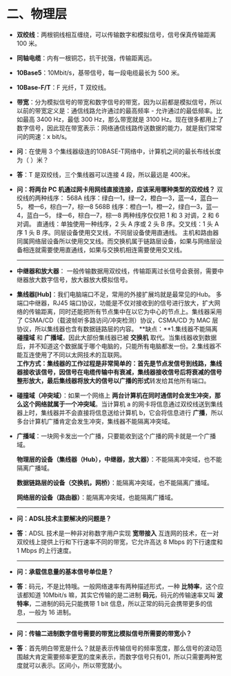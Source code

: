 # 二、物理层

* **双绞线**：两根铜线相互缠绕，可以传输数字和模拟信号，信号保真传输距离 100 米。

* **同轴电缆**：内有一根铜芯，抗干扰强，传输距离远。

* **10Base5**：10Mbit/s，基带信号，每一段电缆最长为 500 米。

* **10Base-F/T**：F 光纤，T 双绞线。

* **带宽**：分为模拟信号的带宽和数字信号的带宽，因为以前都是模拟信号，所以以前的带宽定义是：通信线路允许通过的最高频率 - 允许通过的最低频率。比如最高 3400 Hz，最低 300 Hz，那么带宽就是 3100 Hz。现在很多都用上了数字信号，因此现在带宽表示：网络通信线路传送数据的能力，就是我们常常问的网速：x bit/s。

* **问**：在使用 3 个集线器级连的10BASE-T网络中，计算机之间的最长布线长度为（  ）米？
* **答**：T 是双绞线，三个集线器可以连接 4 段，所以最远是 400米。

* **问：将两台 PC 机通过网卡用网线直接连接，应该采用哪种类型的双绞线？**
双绞线的两种线序：
568A 线序：绿白—1，绿—2，橙白—3，蓝—4，蓝白—5， 橙—6，棕白—7，棕—8
568B 线序：橙白—1，橙—2，绿白—3，蓝—4，蓝白—5， 绿—6，棕白—7，棕—8
两种线序仅仅把 1 和 3 对调，2 和 6 对调。
直通线：单独使用一种线序，2 头 A 序或 2 头 B 序。交叉线：1 头 A 序 1 头 B 序。同层设备使用交叉线，不同层设备使用直通线。
主机和路由器同属网络层设备所以使用交叉线。而交换机属于链路层设备，如果与网络层设备相连就需要使用直通线，如果与交换机相连需要使用交叉线。
  
  ****


* **中继器和放大器**：  一般传输数据用双绞线，传输距离过长信号会衰弱，需要中继器放大数字信号，放大器放大模拟信号。

* **集线器[Hub]**：我们电脑端口不足，常用的外接扩展坞就是最常见的Hub。
  多端口中继器，RJ45 端口协议，功能是不仅对接收到的信号进行放大，扩大网络的传输距离，同时还能把所有节点集中在以它为中心的节点上。集线器采用了 CSMA/CD（载波帧听多路访问/冲突检测）协议，CSMA/CD 为 MAC 层协议，所以集线器也含有数据链路层的内容。
  **缺点：**1.集线器不能隔离 **碰撞域** 和 **广播域**，因此大部份集线器已被 **交换机** 取代。当集线器收到数据后，并不知道这个数据属于哪个电脑的，只能所有电脑都发一份。2.集线器不能互连使用了不同以太网技术的互联网。\
**工作方式：**集线器的工作过程是非常简单的：首先是节点发信号到线路，集线器接收该信号，因信号在电缆传输中有衰减，集线器接收信号后将衰减的信号整形放大，最后集线器将放大的信号**以广播的形式**转发给其他所有端口。
  
* **碰撞域（冲突域）**：如果一个网络上 **两台计算机在同时通信时会发生冲突，那么这个网络就属于一个冲突域**。当计算机 a 的网卡将信息通过双绞线送到集线器上时，集线器并不会直接将信息送给计算机 b，它会将信息进行 **广播**，所以多台计算机广播肯定会发生冲突，集线器不能隔离冲突域。

* **广播域**：一块网卡发出一个广播，只要能收到这个广播的网卡就是一个广播域。

  **物理层的设备（集线器（Hub），中继器，放大器）**：不能隔离冲突域，也不能隔离广播域。
  
  **数据链路层的设备（交换机，网桥）**：能隔离冲突域，也不能隔离广播域。
  
  **网络层的设备（路由器）**：能隔离冲突域，也能隔离广播域。
  
  ****
  
* **问：ADSL技术主要解决的问题是？**

* **答**：ADSL 技术是一种非对称数字用户实现 **宽带接入** 互连网的技术，在一对双绞线上提供上行和下行速率不同的带宽，它允许高达 8 Mbps 的下行速度和 1 Mbps 的上行速度。

  ****

* **问：承载信息量的基本信号单位是？**
* **答**：码元，不是比特哦。一般网络速率有两种描述形式，一种 **比特率**，这个应该都知道 10Mbit/s 嘛，其实它传输的是二进制 **码元**，码元的传输速率又叫 **波特率**，二进制的码元只能携带 1 bit 信息，所以正常的码元会携带更多的信息，一般为 16 进制。
  
  ****
  
* **问：传输二进制数字信号需要的带宽比模拟信号所需要的带宽小？**
* **答**：首先明白带宽是什么？就是表示传输信号的频率宽度，那么信号的波动范围越大肯定需要频率更宽的度来表示，而数字信号只有01，所以只需要两种宽度就可以表示。区间小，所以带宽就小。

